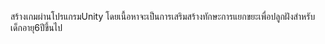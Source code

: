 สร้างเกมผ่านโปรแกรมUnity โดยเนื้อหาจะเป็นการเสริมสร้างทักษะการแยกขยะเพื่อปลูกฝังสำหรับเด็กอายุ6ปีขึ้นไป
